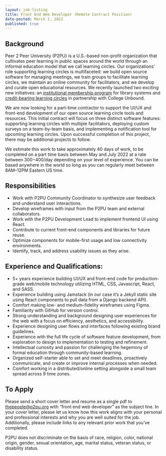 ```yaml
---
layout: job-listing
title: Front End Web Developer (Remote Contract Position)
date-posted: March 2, 2022
published: true
---
```

## Background

Peer 2 Peer University (P2PU) is a U.S.-based non-profit organization that cultivates peer learning in public spaces around the world through an informal education model that we call learning circles. Our organizations’ role supporting learning circles is multifaceted: we build open source software for managing meetings, we train groups to facilitate learning circles, we maintain an online community for facilitators, and we develop and curate open educational resources. We recently launched two exciting new initiatives: an [institutional membership program](https://www.p2pu.org/en/teams/) for library systems and [credit-bearing learning circles](https://info.p2pu.org/2021/07/21/bringing-college-credits-to-libraries-with-peer-led-learning-circles/) in partnership with College Unbound. 

We are now looking for a part-time contractor to support the UI/UX and front-end development of our open source learning circle tools and resources. This initial contract will focus on three distinct software features: supporting learning circles with multiple facilitators, deploying custom surveys on a team-by-team basis, and implementing a notification tool for upcoming learning circles. Upon successful completion of this project, there may be additional projects to follow.

We estimate this work to take approximately 40 days of work, to be completed on a part time basis between May and July 2022 at a rate between $300-$400/day depending on your level of experience. You can be based anywhere in the world so long as you can regularly meet between 8AM–12PM Eastern US time.

## Responsibilities

* Work with P2PU Community Coordinator to synthesize user feedback and understand user interactions.
* Develop wireframes with input from the P2PU team and external collaborators.
* Work with the P2PU Development Lead to implement frontend UI using React.
* Contribute to current front-end components and libraries for future reuse.
* Optimize components for mobile-first usage and low connectivity environments.
* Identify, track, and address usability issues as they arise.

## Experience and Qualifications:

* 5+ years experience building UI/UX and front-end code for production-grade web/mobile technology utilizing HTML, CSS, Javascript, React, and SASS.
* Experience building using Jamstack (in our case it’s a Jekyll static site using React components to pull data from a Django backend API).
* Comfort making low- and medium-fidelity wireframes using Figma.
* Familiarity with GitHub for version control.
* Strong understanding and background designing user experiences for the web with a focus on efficiency, aesthetics, and accessibility.
* Experience designing user flows and interfaces following existing brand guidelines.
* Experience with the full life cycle of software feature development, from exploration to design to implementation to testing and refinement.
* Intellectual curiosity and passion for challenging the hegemony of formal education through community-based learning. 
* Organized self-starter able to set and meet deadlines, proactively communicate, and create or improve internal processes when needed. 
* Comfort working in a distributed/online setting alongside a small team spread across 9 time zones.

## To Apply

Please send a short cover letter and resume as a single pdf to [thepeople@p2pu.org](mailto:thepeople@p2pu.org) with “front end web developer” as the subject line. In your cover letter, please let us know how this work aligns with your personal and professional interests and why you are well suited for the job. Additionally, please include links to any relevant prior work that you’ve completed.

P2PU does not discriminate on the basis of race, religion, color, national origin, gender, sexual orientation, age, marital status, veteran status, or disability status.